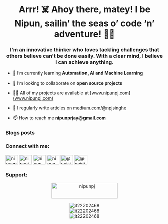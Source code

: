 <h1 align="center">Arrr! ☠️ Ahoy there, matey! I be Nipun, sailin’ the seas o’ code ‘n’ adventure! 🏴‍☠️</h1>
<h3 align="center">I'm an innovative thinker who loves tackling challenges that others believe can't be done easily. With a clear mind, I believe I can achieve anything.</h3>


- 🌱 I’m currently learning **Automation, AI and Machine Learning**

- 👯 I’m looking to collaborate on **open source projects**

- 👨‍💻 All of my projects are available at [www.nipunpj.com](www.nipunpj.com)

- 📝 I regularly write articles on [medium.com/@npjsinghe](medium.com/@npjsinghe)

- 📫 How to reach me **nipunprjay@gmail.com**

### Blogs posts
<!-- BLOG-POST-LIST:START -->
<!-- BLOG-POST-LIST:END -->

<h3 align="left">Connect with me:</h3>
<p align="left">
<a href="https://twitter.com/nipunpj" target="blank"><img align="center" src="https://raw.githubusercontent.com/rahuldkjain/github-profile-readme-generator/master/src/images/icons/Social/twitter.svg" alt="nipunpj" height="30" width="40" /></a>
<a href="https://linkedin.com/in/nipunjayasinghe" target="blank"><img align="center" src="https://raw.githubusercontent.com/rahuldkjain/github-profile-readme-generator/master/src/images/icons/Social/linked-in-alt.svg" alt="nipunjayasinghe" height="30" width="40" /></a>
<a href="https://fb.com/nipun pramodya jayasinghe" target="blank"><img align="center" src="https://raw.githubusercontent.com/rahuldkjain/github-profile-readme-generator/master/src/images/icons/Social/facebook.svg" alt="nipun pramodya jayasinghe" height="30" width="40" /></a>
<a href="https://instagram.com/nipun_pj" target="blank"><img align="center" src="https://raw.githubusercontent.com/rahuldkjain/github-profile-readme-generator/master/src/images/icons/Social/instagram.svg" alt="nipun_pj" height="30" width="40" /></a>
<a href="https://medium.com/@npjsinghe" target="blank"><img align="center" src="https://raw.githubusercontent.com/rahuldkjain/github-profile-readme-generator/master/src/images/icons/Social/medium.svg" alt="@npjsinghe" height="30" width="40" /></a>
<a href="https://www.hackerrank.com/@npjsinghe" target="blank"><img align="center" src="https://raw.githubusercontent.com/rahuldkjain/github-profile-readme-generator/master/src/images/icons/Social/hackerrank.svg" alt="@npjsinghe" height="30" width="40" /></a>
</p>

<h3 align="left">Support:</h3>
<p align="center">
  <a href="https://www.buymeacoffee.com/nipunpj">
    <img src="https://cdn.buymeacoffee.com/buttons/v2/default-yellow.png" height="50" width="210" alt="nipunpj" />
  </a>
</p>

<p align="center">
  <img src="https://github-readme-stats.vercel.app/api/top-langs?username=it22202468&show_icons=true&locale=en&layout=compact" alt="it22202468" />
  <br/>
  <img src="https://github-readme-stats.vercel.app/api?username=it22202468&show_icons=true&locale=en" alt="it22202468" />
  <br/>
  <img src="https://github-readme-streak-stats.herokuapp.com/?user=it22202468&" alt="it22202468" />
</p>
